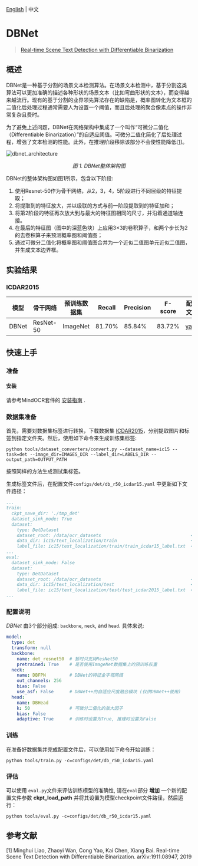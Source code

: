 [English](https://github.com/mindspore-lab/mindocr/blob/main/configs/det/README.md) | 中文

# DBNet

<!--- Guideline: use url linked to abstract in ArXiv instead of PDF for fast loading.  -->

> [Real-time Scene Text Detection with Differentiable Binarization](https://arxiv.org/abs/1911.08947)

## 概述

DBNet是一种基于分割的场景文本检测算法。在场景文本检测中，基于分割这类算法可以更加准确的描述各种形状的场景文本（比如弯曲形状的文本），而变得越来越流行。现有的基于分割的业界领先算法存在的缺陷是，概率图转化为文本框的二值化后处理过程通常需要人为设置一个阈值，而且后处理的聚合像素点的操作非常复杂且费时。

为了避免上述问题，DBNet在网络架构中集成了一个叫作“可微分二值化（Differentiable Binarization）”的自适应阈值。可微分二值化简化了后处理过程，增强了文本检测的性能。此外，在推理阶段移除该部分不会使性能降低[[1](#references)]。

![dbnet_architecture](https://user-images.githubusercontent.com/16683750/225589619-d50c506c-e903-4f59-a316-8b62586c73a9.png)
<p style="text-align: center;"><em>图 1. DBNet整体架构图</em></p>

DBNet的整体架构图如图1所示，包含以下阶段:

1. 使用Resnet-50作为骨干网络，从2，3，4，5阶段进行不同层级的特征提取；
2. 将提取到的特征放大，并以级联的方式与前一阶段提取到的特征加和；
3. 将第2阶段的特征再次放大到与最大的特征图相同的尺寸，并沿着通道轴连接。
4. 在最后的特征图（图中的深蓝色块）上应用3×3的卷积算子，和两个步长为2的去卷积算子来预测概率图和阈值图；
5. 通过可微分二值化将概率图和阈值图合并为一个近似二值图单元近似二值图，并生成文本边界框。

## 实验结果

### ICDAR2015


| **模型** | **骨干网络** | **预训练数据集** | **Recall** | **Precision** | **F-score** | **配置文件**                                                                              | **模型权重下载**                                                                               |
|---------|------------|----------------|------------|---------------|-------------|-----------------------------------------------------------------------------------------|----------------------------------------------------------------------------------------------|
| DBNet   | ResNet-50  | ImageNet       | 81.70%     | 85.84%        | 83.72%      | [yaml](https://github.com/mindspore-lab/mindocr/blob/main/configs/det/db_r50_icdar15.yaml) | [weights](https://download.mindspore.cn/toolkits/mindocr/dbnet/dbnet_resnet50-db1df47a.ckpt) |

## 快速上手

### 准备

#### 安装

请参考MindOCR套件的 [安装指南](https://github.com/mindspore-lab/mindocr#installation) .

### 数据集准备

首先，需要对数据集标签进行转换，下载数据集 [ICDAR2015](https://rrc.cvc.uab.es/?ch=4&com=downloads)，分别提取图片和标签到指定文件夹。然后，使用如下命令来生成训练集标签:

```shell
python tools/dataset_converters/convert.py --dataset_name=ic15 --task=det --image_dir=IMAGES_DIR --label_dir=LABELS_DIR --output_path=OUTPUT_PATH
```

按照同样的方法生成测试集标签。

生成标签文件后，在配置文件`configs/det/db_r50_icdar15.yaml` 中更新如下文件路径：

```yaml
...
train:
  ckpt_save_dir: './tmp_det'
  dataset_sink_mode: True
  dataset:
    type: DetDataset
    dataset_root: /data/ocr_datasets                                  <------ 这里
    data_dir: ic15/text_localization/train                            <------ 这里
    label_file: ic15/text_localization/train/train_icdar15_label.txt  <------ 这里
...
eval:
  dataset_sink_mode: False
  dataset:
    type: DetDataset
    dataset_root: /data/ocr_datasets                                  <------ 这里
    data_dir: ic15/text_localization/test                             <------ 这里
    label_file: ic15/text_localization/test/test_icdar2015_label.txt  <------ 这里
...
```

### 配置说明

_DBNet_ 由3个部分组成: `backbone`, `neck`, and `head`. 具体来说:

```yaml
model:
  type: det
  transform: null
  backbone:
    name: det_resnet50  # 暂时只支持ResNet50
    pretrained: True    # 是否使用ImageNet数据集上的预训练权重
  neck:
    name: DBFPN         # DBNet的特征金字塔网络
    out_channels: 256
    bias: False
    use_asf: False      # DBNet++的自适应尺度融合模块 (仅供DBNet++使用)
  head:
    name: DBHead
    k: 50               # 可微分二值化的放大因子
    bias: False
    adaptive: True      # 训练时设置为True, 推理时设置为False
```

[comment]: <> (_DBNet_和_DBNet++的唯一区别在于_Adaptive Scale Fusion_ module, 在`neck`模块中的 `use_asf`参数进行设置。)

### 训练

在准备好数据集并完成配置文件后，可以使用如下命令开始训练：

```shell
python tools/train.py -c=configs/det/db_r50_icdar15.yaml
```

### 评估

可以使用 `eval.py`文件来评估训练模型的准确性, 请在`eval`部分 **增加** 一个新的配置文件参数 **ckpt_load_path** 并将其设置为模型checkpoint文件路径，然后运行：

```shell
python tools/eval.py -c=configs/det/db_r50_icdar15.yaml
```

## 参考文献

<!--- Guideline: Citation format GB/T 7714 is suggested. -->

[1] Minghui Liao, Zhaoyi Wan, Cong Yao, Kai Chen, Xiang Bai. Real-time Scene Text Detection with Differentiable Binarization. arXiv:1911.08947, 2019
